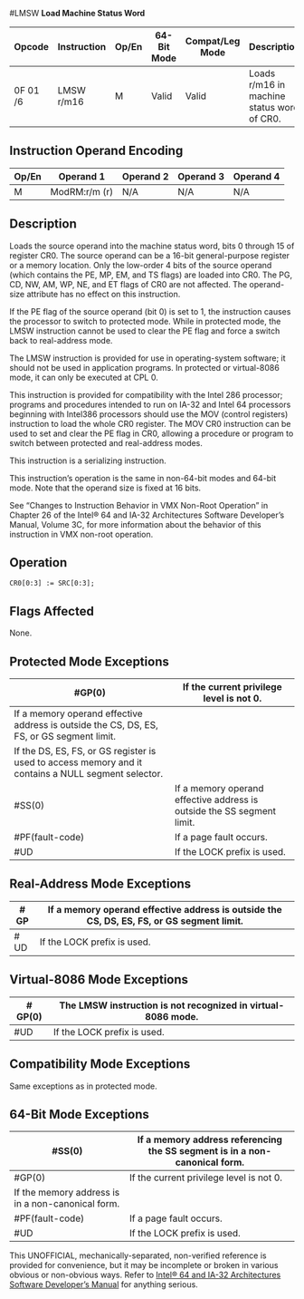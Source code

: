 #LMSW
**Load Machine Status Word**

| Opcode   | Instruction | Op/En | 64-Bit Mode | Compat/Leg Mode | Description                                |
| -------- | ----------- | ----- | ----------- | --------------- | ------------------------------------------ |
| 0F 01 /6 | LMSW r/m16  | M     | Valid       | Valid           | Loads r/m16 in machine status word of CR0. |

## Instruction Operand Encoding

| Op/En | Operand 1     | Operand 2 | Operand 3 | Operand 4 |
| ----- | ------------- | --------- | --------- | --------- |
| M     | ModRM:r/m (r) | N/A       | N/A       | N/A       |

## Description

Loads the source operand into the machine status word, bits 0 through 15 of register CR0. The source operand can be a 16-bit general-purpose register or a memory location. Only the low-order 4 bits of the source operand (which contains the PE, MP, EM, and TS flags) are loaded into CR0. The PG, CD, NW, AM, WP, NE, and ET flags of CR0 are not affected. The operand-size attribute has no effect on this instruction.

If the PE flag of the source operand (bit 0) is set to 1, the instruction causes the processor to switch to protected mode. While in protected mode, the LMSW instruction cannot be used to clear the PE flag and force a switch back to real-address mode.

The LMSW instruction is provided for use in operating-system software; it should not be used in application programs. In protected or virtual-8086 mode, it can only be executed at CPL 0.

This instruction is provided for compatibility with the Intel 286 processor; programs and procedures intended to run on IA-32 and Intel 64 processors beginning with Intel386 processors should use the MOV (control registers) instruction to load the whole CR0 register. The MOV CR0 instruction can be used to set and clear the PE flag in CR0, allowing a procedure or program to switch between protected and real-address modes.

This instruction is a serializing instruction.

This instruction’s operation is the same in non-64-bit modes and 64-bit mode. Note that the operand size is fixed at 16 bits.

See “Changes to Instruction Behavior in VMX Non-Root Operation” in Chapter 26 of the Intel® 64 and IA-32 Architectures Software Developer’s Manual, Volume 3C, for more information about the behavior of this instruction in VMX non-root operation.

## Operation

```
CR0[0:3] := SRC[0:3];

```

## Flags Affected

None.

## Protected Mode Exceptions

| \#​​​​GP(0)                                                                                         | If the current privilege level is not 0.                               |
| --------------------------------------------------------------------------------------------------- | ---------------------------------------------------------------------- |
| If a memory operand effective address is outside the CS, DS, ES, FS, or GS segment limit.           |
| If the DS, ES, FS, or GS register is used to access memory and it contains a NULL segment selector. |
| \#​​​​​SS(0)                                                                                        | If a memory operand effective address is outside the SS segment limit. |
| \#​PF(fault-code)                                                                                   | If a page fault occurs.                                                |
| #​​​UD                                                                                              | If the LOCK prefix is used.                                            |

## Real-Address Mode Exceptions

| \#​​​​GP | If a memory operand effective address is outside the CS, DS, ES, FS, or GS segment limit. |
| -------- | ----------------------------------------------------------------------------------------- |
| #​​​UD   | If the LOCK prefix is used.                                                               |

## Virtual-8086 Mode Exceptions

| \#​​​​GP(0) | The LMSW instruction is not recognized in virtual-8086 mode. |
| ----------- | ------------------------------------------------------------ |
| #​​​UD      | If the LOCK prefix is used.                                  |

## Compatibility Mode Exceptions

Same exceptions as in protected mode.

## 64-Bit Mode Exceptions

| \#​​​​​SS(0)                                      | If a memory address referencing the SS segment is in a non-canonical form. |
| ------------------------------------------------- | -------------------------------------------------------------------------- |
| \#​​​​GP(0)                                       | If the current privilege level is not 0.                                   |
| If the memory address is in a non-canonical form. |
| \#​PF(fault-code)                                 | If a page fault occurs.                                                    |
| #​​​UD                                            | If the LOCK prefix is used.                                                |

This UNOFFICIAL, mechanically-separated, non-verified reference is provided for convenience, but it may be
incomplete or broken in various obvious or non-obvious
ways. Refer to [Intel® 64 and IA-32 Architectures Software Developer’s Manual](https://software.intel.com/en-us/download/intel-64-and-ia-32-architectures-sdm-combined-volumes-1-2a-2b-2c-2d-3a-3b-3c-3d-and-4) for anything serious.
